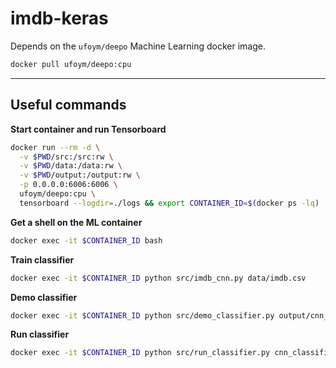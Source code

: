 # imdb-keras

Depends on the `ufoym/deepo` Machine Learning docker image.

```bash
docker pull ufoym/deepo:cpu
```

--------------------------------

## Useful commands

**Start container and run Tensorboard**

```bash
docker run --rm -d \
  -v $PWD/src:/src:rw \
  -v $PWD/data:/data:rw \
  -v $PWD/output:/output:rw \
  -p 0.0.0.0:6006:6006 \
  ufoym/deepo:cpu \
  tensorboard --logdir=./logs && export CONTAINER_ID=$(docker ps -lq)
```

**Get a shell on the ML container**

```bash
docker exec -it $CONTAINER_ID bash
```

**Train classifier**

```bash
docker exec -it $CONTAINER_ID python src/imdb_cnn.py data/imdb.csv
```

**Demo classifier**

```bash
docker exec -it $CONTAINER_ID python src/demo_classifier.py output/cnn_classifier.h5
```

**Run classifier**

```bash
docker exec -it $CONTAINER_ID python src/run_classifier.py cnn_classifier.h5 data/sr_test_data.csv SERREP_DESCRIPTION
```
